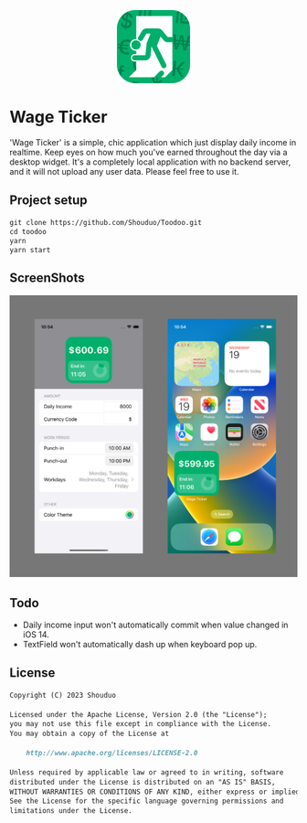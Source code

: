 <p align="center">
  <img src="/screenshot/icon.png" height="128px" />  
</p>

# Wage Ticker

'Wage Ticker' is a simple, chic application which just display daily income in realtime.
Keep eyes on how much you've earned throughout the day via a desktop widget.
It's a completely local application with no backend server, and it will not upload any user data. Please feel free to use it.

## Project setup

``` shell
git clone https://github.com/Shouduo/Toodoo.git
cd toodoo
yarn
yarn start
```

## ScreenShots

![img](/screenshot/screenshot_1.png)

## Todo

- Daily income input won't automatically commit when value changed in iOS 14.
- TextField won't automatically dash up when keyboard pop up.

## License

``` markdown
Copyright (C) 2023 Shouduo

Licensed under the Apache License, Version 2.0 (the "License");
you may not use this file except in compliance with the License.
You may obtain a copy of the License at

    http://www.apache.org/licenses/LICENSE-2.0

Unless required by applicable law or agreed to in writing, software
distributed under the License is distributed on an "AS IS" BASIS,
WITHOUT WARRANTIES OR CONDITIONS OF ANY KIND, either express or implied.
See the License for the specific language governing permissions and
limitations under the License.
```

